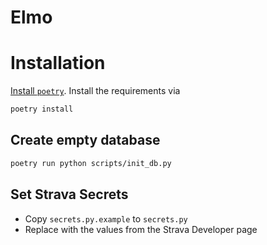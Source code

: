 # Elmo

# Installation

[Install `poetry`](https://python-poetry.org/docs/#installation). Install the requirements via

```bash
poetry install
```

## Create empty database

```bash
poetry run python scripts/init_db.py
```

## Set Strava Secrets

- Copy `secrets.py.example` to `secrets.py`
- Replace with the values from the Strava Developer page
